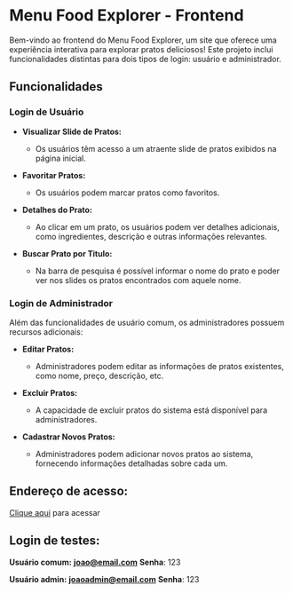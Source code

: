 
# Menu Food Explorer - Frontend

Bem-vindo ao frontend do Menu Food Explorer, um site que oferece uma experiência interativa para explorar pratos deliciosos! Este projeto inclui funcionalidades distintas para dois tipos de login: usuário e administrador.

## Funcionalidades

### Login de Usuário

- **Visualizar Slide de Pratos:**
  - Os usuários têm acesso a um atraente slide de pratos exibidos na página inicial.

- **Favoritar Pratos:**
  - Os usuários podem marcar pratos como favoritos.

- **Detalhes do Prato:**
  - Ao clicar em um prato, os usuários podem ver detalhes adicionais, como ingredientes, descrição e outras informações relevantes.
  
- **Buscar Prato por Titulo:**
  - Na barra de pesquisa é possível informar o nome do prato e poder ver nos slides os pratos encontrados com aquele nome.

### Login de Administrador

Além das funcionalidades de usuário comum, os administradores possuem recursos adicionais:

- **Editar Pratos:**
  - Administradores podem editar as informações de pratos existentes, como nome, preço, descrição, etc.

- **Excluir Pratos:**
  - A capacidade de excluir pratos do sistema está disponível para administradores.

- **Cadastrar Novos Pratos:**
  - Administradores podem adicionar novos pratos ao sistema, fornecendo informações detalhadas sobre cada um.

## Endereço de acesso:
[Clique aqui](https://main--menufoodexplorer.netlify.app/) para acessar

## Login de testes:
**Usuário comum:** 
	**joao@email.com**
	**Senha**: 123
	
**Usuário admin:** 
	**joaoadmin@email.com**
	**Senha**: 123